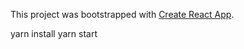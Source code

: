 This project was bootstrapped with [Create React App](https://github.com/facebookincubator/create-react-app).

yarn install
yarn start